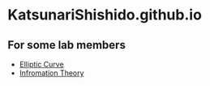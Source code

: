 # KatsunariShishido.github.io

## For some lab members
* [Elliptic Curve](https://katsunarishishido.github.io/elliptic_curve/)
* [Infromation Theory](katsunarishishido.github.io/information_theory/)
